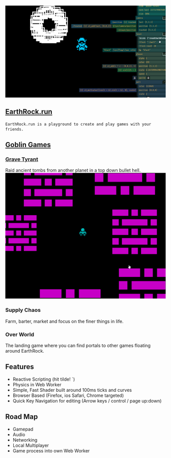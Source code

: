 ![](docs/img/header.gif)
## [EarthRock.run](http://EarthRock.run)
	EarthRock.run is a playground to create and play games with your friends.

## [Goblin Games](http://github.com/agoblin/s/)
### [Grave Tyrant](http://earthrock.run/?agoblin/s/grave%20tyrant)
Raid ancient tombs from another planet in a top down bullet hell.
![](docs/img/gravetyrant.gif)
### Supply Chaos
Farm, barter, market and focus on the finer things in life.

### Over World
The landing game where you can find portals to other games floating around EarthRock.

## Features
 - Reactive Scripting (hit tilde! `)
 - Physics in Web Worker
 - Simple, Fast Shader built around 100ms ticks and curves
 - Browser Based (Firefox, ios Safari, Chrome targeted)
 - Quick Key Navigation for editing (Arrow keys / control / page up:down)

## Road Map
 - Gamepad
 - Audio
 - Networking
 - Local Multiplayer
 - Game process into own Web Worker
